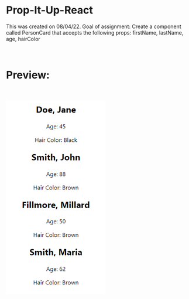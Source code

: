 # Prop-It-Up-React
This was created on 08/04/22.
Goal of assignment:
Create a component called PersonCard that accepts the following props: 
firstName, lastName, age, hairColor
<br><br>
<br><h1>Preview:</h1>
<br><br>
<img src="https://github.com/Taylor-Klar/Prop-It-Up-React/blob/main/Prop%20It%20Up.png">
